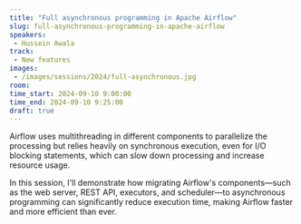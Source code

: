 ```yaml
---
title: "Full asynchronous programming in Apache Airflow"
slug: full-asynchronous-programming-in-apache-airflow
speakers:
 - Hussein Awala
track:
 - New features
images:
 - /images/sessions/2024/full-asynchronous.jpg 
room: 
time_start: 2024-09-10 9:00:00
time_end: 2024-09-10 9:25:00
draft: true
---
```


Airflow uses multithreading in different components to parallelize the processing but relies heavily on synchronous execution, even for I/O blocking statements, which can slow down processing and increase resource usage.

In this session, I'll demonstrate how migrating Airflow's components—such as the web server, REST API, executors, and scheduler—to asynchronous programming can significantly reduce execution time, making Airflow faster and more efficient than ever.
